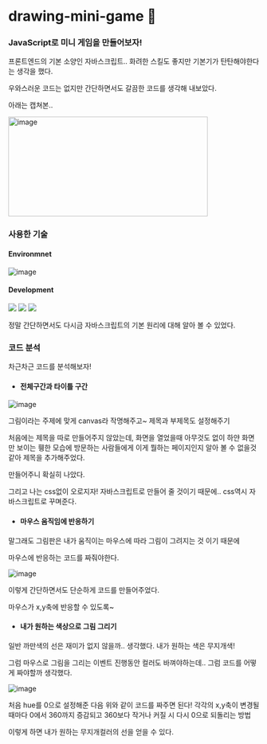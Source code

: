 # drawing-mini-game 🎨
### JavaScript로 미니 게임을 만들어보자!

프론트엔드의 기본 소양인 자바스크립트..
화려한 스킬도 좋지만 기본기가 탄탄해야한다는 생각을 했다.

우와스러운 코드는 없지만 간단하면서도 갈끔한 코드를 생각해 내보았다.

아래는 캡쳐본..


<img src="https://github.com/suyeonpar/drawing-mini-game/assets/142365626/d2c0d17a-41cf-414e-a32a-783856bcc527" width="400" height="200" alt="image">

### 사용한 기술


#### Environmnet

![image](https://github.com/suyeonpar/clone-belif/assets/142365626/40429fb4-d844-4ea9-b9cd-f2f9f89fbd79)



#### Development

<img src="https://img.shields.io/badge/html5-E34F26?style=for-the-badge&logo=html5&logoColor=white"> <img src="https://img.shields.io/badge/css-1572B6?style=for-the-badge&logo=css3&logoColor=white"> <img src="https://img.shields.io/badge/javascript-F7DF1E?style=for-the-badge&logo=javascript&logoColor=black">

정말 간단하면서도 다시금 자바스크립트의 기본 원리에 대해 알아 볼 수 있었다.



### 코드 분석

차근차근 코드를 분석해보자!

* #### 전체구간과 타이틀 구간

![image](https://github.com/suyeonpar/drawing-mini-game/assets/142365626/1d8eb1a1-4b39-4fa6-9ca5-2cf805a3e837)

그림이라는 주제에 맞게 canvas라 작명해주고~
제목과 부제목도 설정해주기

처음에는 제목을 따로 만들어주지 않았는데, 화면을 열었을때 아무것도 없이 하얀 화면만 보이는 휑한 모습에 방문하는 사람들에게 이게 뭘하는 페이지인지 알아 볼 수 없을것 같아 제목을 추가해주었다.

만들어주니 확실히 나았다.

그리고 나는 css없이 오로지자! 자바스크립트로 만들어 줄 것이기 때문에..  css역시 자바스크립트로 꾸며준다.

* #### 마우스 움직임에 반응하기

말그래도 그림판은 내가 움직이는 마우스에 따라 그림이 그려지는 것 이기 때문에

마우스에 반응하는 코드를 짜줘야한다.

![image](https://github.com/suyeonpar/drawing-mini-game/assets/142365626/0bb62a1a-eca2-4cae-8404-05bbf670b1cd)

이렇게 간단하면서도 단순하게 코드를 만들어주었다.

마우스가 x,y축에 반응할 수 있도록~


* #### 내가 원하는 색상으로 그림 그리기

일반 까만색의 선은 재미가 없지 않을까.. 생각했다.
내가 원하는 색은 무지개색!

그럼 마우스로 그림을 그리는 이벤트 진행동안 컬러도 바껴야하는데.. 그럼 코드를 어떻게 짜야할까 생각했다.

![image](https://github.com/suyeonpar/drawing-mini-game/assets/142365626/ea7369b9-eeaf-436b-9012-883f2018f014)

처음 hue를 0으로 설정해준 다음 위와 같이 코드를 짜주면 된다! 각각의 x,y축이 변경될때마다 0에서 360까지 증감되고 360보다 작거나 커질 시 다시 0으로 되돌리는 방법

이렇게 하면 내가 원하는 무지개컬러의 선을 얻을 수 있다.



